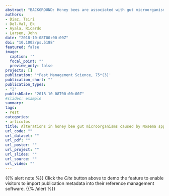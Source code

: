 ```yaml
---
abstract: "BACKGROUND: Honey bees are associated with gut microorganisms essential for their nutrition and health. The composition of the microbial community can be used as a biological health indicator and is characterized using biomarker fatty acids. Commonly, gut microorganisms are exposed to pathogens and to an array of chemical and biological pest control methods. RESULTS: We found a strong negative effect on microbial gut community composition when exposed to the bee pest control chemicals oxytetracycline, oxalic acid and imidacloprid, and when inoculated with the bee pest Nosema spp. and the potential bee pest biocontrol agent Lactobacillus plantarum. Results from the in vitro test with bee pest chemicals showed a differential response of Lactobacillus spp. At the community level, sometaxonomicgroupsweremoreaffecteddependingon treatment, but sharp changes in the microbial structure were caused by compounds generally considered as bee safe. CONCLUSION: Our results show that pests such as Nosema spp. and pest control methods alter the composition of bee gut microorganisms, which may have severe consequences for pathogen defense, physiology and general honey bee health. In addition, L. plantarum has potential as a biocontrol agent against Nosema spp."
authors:
- Diaz, Tsiri
- Del-Val, Ek
- Ayala, Ricardo
- Larsen, John
date: "2018-10-08T00:00:00Z"
doi: "10.1002/ps.5188"
featured: false
image:
  caption: ''
  focal_point: ""
  preview_only: false
projects: []
publication: '*Pest Management Science, 75*(3)'
publication_short: ""
publication_types:
- "2"
publishDate: "2018-10-08T00:00:00Z"
#slides: example
summary: 
tags:
- Pest
categories: 
- articulos
title: Alterations in honey bee gut microorganisms caused by Nosema spp. and pest control methods
url_code: ""
url_dataset: ""
url_pdf: ""
url_poster: ""
url_project: ""
url_slides: ""
url_source: ""
url_video: ""
---
```


{{% alert note %}}
Click the *Cite* button above to demo the feature to enable visitors to import publication metadata into their reference management software.
{{% /alert %}}

